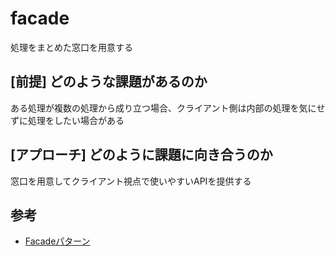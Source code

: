 # facade

処理をまとめた窓口を用意する

## [前提] どのような課題があるのか
ある処理が複数の処理から成り立つ場合、クライアント側は内部の処理を気にせずに処理をしたい場合がある

## [アプローチ] どのように課題に向き合うのか
窓口を用意してクライアント視点で使いやすいAPIを提供する

## 参考
- [Facadeパターン](https://www.techscore.com/tech/DesignPattern/Facade.html/)
